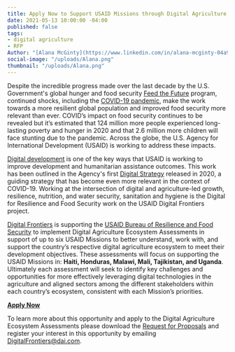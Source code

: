 ```yaml
---
title: Apply Now to Support USAID Missions through Digital Agriculture Ecosystem Assessments
date: 2021-05-13 10:00:00 -04:00
published: false
tags:
- digital agriculture
- RFP
Author: "[Alana McGinty](https://www.linkedin.com/in/alana-mcginty-04a91657/)"
social-image: "/uploads/Alana.png"
thumbnail: "/uploads/Alana.png"
---
```


Despite the incredible progress made over the last decade by the U.S. Government's global hunger and food security [Feed the Future](https://www.feedthefuture.gov/) program, continued shocks, including the [COVID-19 pandemic](https://www.usaid.gov/who-we-are/organization/bureaus/bureau-resilience-and-food-security/responding-to-covid-19-impact-on-resilience-and-food-security), make the work towards a more resilient global population and improved food security more relevant than ever. COVID’s impact on food security continues to be revealed but it’s estimated that 124 million more people experienced long-lasting poverty and hunger in 2020 and that 2.6 million more children will face stunting due to the pandemic. Across the globe, the U.S. Agency for International Development (USAID) is working to address these impacts.

<!--more-->

[Digital development](https://www.usaid.gov/usaid-digital-strategy) is one of the key ways that USAID is working to improve development and humanitarian assistance outcomes. This work has been outlined in the Agency's first [Digital Strategy](https://www.usaid.gov/sites/default/files/documents/15396/USAID_Digital_Strategy.pdf) released in 2020, a guiding strategy that has become even more relevant in the context of COVID-19. Working at the intersection of digital and agriculture-led growth, resilience, nutrition, and water security, sanitation and hygiene is the Digital for Resilience and Food Security work on the USAID Digital Frontiers project.

[Digital Frontiers](https://www.dai.com/our-work/projects/worldwide-digital-frontiers-df) is supporting the [USAID Bureau of Resilience and Food Security](https://www.usaid.gov/who-we-are/organization/bureaus/bureau-resilience-and-food-security) to implement Digital Agriculture Ecosystem Assessments in support of up to six USAID Missions to better understand, work with, and support the country’s respective digital agriculture ecosystem to meet their development objectives. These assessments will focus on supporting the USAID Missions in: **Haiti, Honduras, Malawi, Mali, Tajikistan, and Uganda**. Ultimately each assessment will seek to identify key challenges and opportunities for more effectively leveraging digital technologies in the agriculture and aligned sectors among the different stakeholders within each country’s ecosystem, consistent with each Mission’s priorities.

**[Apply Now](https://docs.google.com/document/d/1K1vOASVe6Fo8NiCPCuz7mVMVhEo0Yutbb_sk0dg0NxU/edit)**

To learn more about this opportunity and apply to the Digital Agriculture Ecosystem Assessments please download the [Request for Proposals](https://docs.google.com/document/d/1K1vOASVe6Fo8NiCPCuz7mVMVhEo0Yutbb_sk0dg0NxU/edit) and register your interest in this opportunity by emailing DigitalFrontiers@dai.com.